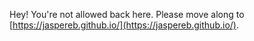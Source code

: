 Hey! You're not allowed back here. Please move along to [https://jaspereb.github.io/](https://jaspereb.github.io/).
